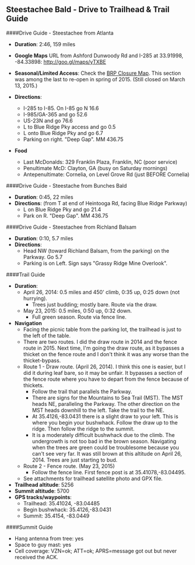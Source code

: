 Steestachee Bald - Drive to Trailhead & Trail Guide
--------------------------------------------------------
####Drive Guide - Steestachee from Atlanta

* **Duration**: 2:46, 159 miles
* **Google Maps** URL from Ashford Dunwoody Rd and I-285 at 33.91998, -84.33898: http://goo.gl/maps/yTXBE
* **Seasonal/Limited Access**: Check the [BRP Closure Map](http://www.nps.gov/maps/blri/road-closures/). This section was among the last to re-open in spring of 2015. (Still closed on March 13, 2015.)
* **Directions**:
    * I-285 to I-85. On I-85 go N 16.6
    * I-985/GA-365 and go 52.6
    * US-23N and go 76.6
    * L to Blue Ridge Pky access and go 0.5
    * L onto Blue Ridge Pky and go 6.7
    * Parking on right. "Deep Gap". MM 436.75

* **Food**
    * Last McDonalds: 329 Franklin Plaza, Franklin, NC (poor service)
    * Penultimate McD: Clayton, GA (busy on Saturday mornings)
    * Antepenultimate: Cornelia, on Level Grove Rd (just BEFORE Cornelia)

####Drive Guide - Steestache from Bunches Bald

* **Duration**: 0:45, 22 miles
* **Directions**: (from T at end of Heintooga Rd, facing Blue Ridge Parkway)
    * L on Blue Ridge Pky and go 21.4
    * Park on R.  "Deep Gap". MM 436.75

####Drive Guide - Steestachee from Richland Balsam

* **Duration**: 0:10, 5.7 miles
* **Directions**:
    * Head NW (toward Richland Balsam, from the parking) on the Parkway.  Go 5.7
    * Parking is on Left. Sign says "Grassy Ridge Mine Overlook".

####Trail Guide

* **Duration**: 
    * April 26, 2014: 0.5 miles and 450' climb, 0:35 up, 0:25 down (not hurrying).
        * Trees just budding; mostly bare.  Route via the draw.
    * May 23, 2015: 0.5 miles, 0:50 up, 0:32 down.
        * Full green season.  Route via fence line.
* **Navigation**
    * Facing the picnic table from the parking lot, the trailhead is just to the left of the table.
    * There are two routes.  I did the draw route in 2014 and the fence route in 2015.  Next time, I'm going the draw route, as it bypasses a thicket on the fence route and I don't think it was any worse than the thicket-bypass.
    * Route 1 - Draw route.  (April 26, 2014). I think this one is easier, but I did it during leaf bare, so it may be unfair.  It bypasses a section of the fence route where you have to depart from the fence because of thickets.
        * Follow the trail that parallels the Parkway.
        * There are signs for the Mountains to Sea Trail (MST).  The MST heads NE, paralleling the Parkway.  The other direction on the MST heads downhill to the left.  Take the trail to the NE.
        * At 35.4126,-83.0431 there is a slight draw to your left.  This is where you begin your bushwhack.  Follow the draw up to the ridge.  Then follow the ridge to the summit.
        * It is a moderately difficult bushwhack due to the climb.  The undergrowth is not too bad in the brown season.  Navigating when the trees are green could be troublesome because you can't see very far.  It was still brown at this altitude on April 26, 2014.  Trees are just starting to bud.
    * Route 2 - Fence route. (May 23, 2015)
        * Follow the fence line.  First fence post is at 35.41078,-83.04495.
    * See attachments for trailhead satellite photo and GPX file.
* **Trailhead altitude**: 5256
* **Summit altitude**: 5700
* **GPS tracks/waypoints**:
    * Trailhead: 35.41024, -83.04485
    * Begin bushwhack: 35.4126,-83.0431
    * Summit: 35.4154, -83.0449

####Summit Guide

* Hang antenna from tree: yes
* Space to guy mast: yes
* Cell coverage: VZN=ok; ATT=ok; APRS=message got out but never received the ACK.

